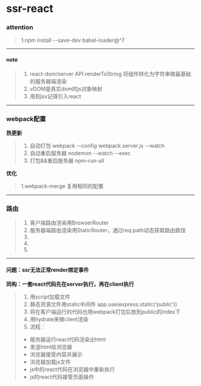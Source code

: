 # ssr-react

### attention
> 1.npm install --save-dev babel-loader@^7

---

#### note
> 1. react-dom/server API renderToString 将组件转化为字符串做最基础的服务器端渲染
> 1. vDOM是真实dom的js对象映射
> 1. 用到jsx记得引入react

---

### webpack配置

**热更新**
> 1. 自动打包 webpack --config webpack.server.js --watch
> 1. 自动重启服务器 nodemon --watch --exec
> 1. 打包&&重启服务器 npm-run-all 

**优化**

> 1.webpack-merge 复用相同的配置

---


### 路由
> 1. 客户端路由渲染用BrowserRouter
> 1. 服务器端路由渲染用StaticRouter，通过req.path动态获取路由路径
> 1. 
> 1. 
> 1. 
---

#### 问题：ssr无法正常render绑定事件

**同构：一套react代码先在server执行，再在client执行**

> 1. 用script加载文件
> 1. 静态资源文件用static中间件 app.use(express.static('public')) 
> 1. 将在客户端运行的代码也用webpack打包后放到public的index下
> 1. 用hydrate来做client渲染
> 1. 流程：
   > - 服务器运行react代码渲染出html
   > - 发送html给浏览器
   > - 浏览器接受内容并展示
   > - 浏览器加载js文件
   > - js中的react代码在浏览器中重新执行
   > - js的react代码接管页面操作
